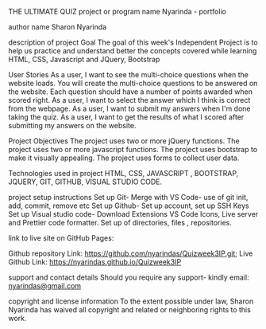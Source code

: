 THE ULTIMATE QUIZ
project or program name
Nyarinda - portfolio

author name
Sharon Nyarinda

description of project
Goal
The goal of this week's Independent Project is to help us practice and understand better the concepts covered while learning HTML, CSS, Javascript and JQuery, Bootstrap

User Stories
As a user, I want to see the multi-choice questions when the website loads. 
You will create the multi-choice questions to be answered on the website. Each question should have a number of points awarded when scored right.
As a user, I want to select the answer which I think is correct from the webpage.
As a user, I want to submit my answers when I'm done taking the quiz.
As a user, I want to get the results of what I scored after submitting my answers on the website.  

Project Objectives
The project uses two or more jQuery functions.
The project uses two or more javascript functions.
The project uses bootstrap to make it visually appealing.
The project uses forms to collect user data.


Technologies used in project
HTML, CSS, JAVASCRIPT , BOOTSTRAP, JQUERY, GIT, GITHUB, VISUAL STUDIO CODE.

project setup instructions
Set up Git- Merge with VS Code- use of git init, add, commit, remove etc Set up Github- Set up account, set up SSH Keys Set up Visual studio code- Download Extensions VS Code Icons, Live server and Prettier code formatter. Set up of directories, files , repositories.

link to live site on GitHub Pages:

Github repository Link: https://github.com/nyarindas/Quizweek3IP.git;
Live Github Link: https://nyarindas.github.io/Quizweek3IP 

support and contact details
Should you require any support- kindly email: nyarindas@gmail.com

copyright and license information
To the extent possible under law, Sharon Nyarinda has waived all copyright and related or neighboring rights to this work.